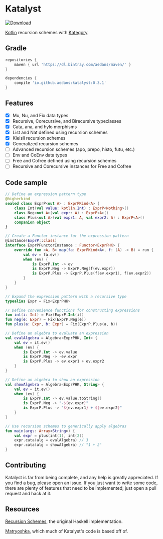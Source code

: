 Katalyst
========

[![Download](https://api.bintray.com/packages/aedans/maven/katalyst/images/download.svg)](https://bintray.com/aedans/maven/katalyst/_latestVersion)

[Kotlin](http://kotlinlang.org) recursion schemes with [Kategory](https://github.com/kategory/kategory).

Gradle
------

```gradle
repositories {
    maven { url 'https://dl.bintray.com/aedans/maven/' }
}

dependencies {
    compile 'io.github.aedans:katalyst:0.3.1'
}
```

Features
--------

- [x] Mu, Nu, and Fix data types
- [x] Recursive, Corecursive, and Birecursive typeclasses
- [x] Cata, ana, and hylo morphisms
- [x] List and Nat defined using recursion schemes
- [x] Kleisli recursion schemes
- [x] Generalized recursion schemes
- [ ] Advanced recursion schemes (apo, prepo, histo, futu, etc.)
- [ ] Env and CoEnv data types
- [ ] Free and Cofree defined using recursion schemes
- [ ] Recursive and Corecursive instances for Free and Cofree 

Code sample
-----------

```kotlin
// Define an expression pattern type
@higherkind
sealed class ExprP<out A> : ExprPKind<A> {
    class Int(val value: kotlin.Int) : ExprP<Nothing>()
    class Neg<out A>(val expr: A) : ExprP<A>()
    class Plus<out A>(val expr1: A, val expr2: A) : ExprP<A>()
    companion object
}

// Create a Functor instance for the expression pattern
@instance(ExprP::class)
interface ExprPFunctorInstance : Functor<ExprPHK> {
    override fun <A, B> map(fa: ExprPKind<A>, f: (A) -> B) = run {
        val ev = fa.ev()
        when (ev) {
            is ExprP.Int -> ev
            is ExprP.Neg -> ExprP.Neg(f(ev.expr))
            is ExprP.Plus -> ExprP.Plus(f(ev.expr1), f(ev.expr2))
        }
    }
}

// Expand the expression pattern with a recursive type
typealias Expr = Fix<ExprPHK>

// Define convenience functions for constructing expressions
fun int(i: Int) = Fix(ExprP.Int(i))
fun neg(e: Expr) = Fix(ExprP.Neg(e))
fun plus(a: Expr, b: Expr) = Fix(ExprP.Plus(a, b))

// Define an algebra to evaluate an expression
val evalAlgebra = Algebra<ExprPHK, Int> {
    val ev = it.ev()
    when (ev) {
        is ExprP.Int -> ev.value
        is ExprP.Neg -> -ev.expr
        is ExprP.Plus -> ev.expr1 + ev.expr2
    }
}

// Define an algebra to show an expression
val showAlgebra = Algebra<ExprPHK, String> {
    val ev = it.ev()
    when (ev) {
        is ExprP.Int -> ev.value.toString()
        is ExprP.Neg -> "-${ev.expr}"
        is ExprP.Plus -> "${ev.expr1} + ${ev.expr2}"
    }
}

// Use recursion schemes to generically apply algebras
fun main(args: Array<String>) {
    val expr = plus(int(1), int(2))
    expr.cata(alg = evalAlgebra) // 3
    expr.cata(alg = showAlgebra) // "1 + 2"
}
```

Contributing
------------

Katalyst is far from being complete, and any help is greatly
appreciated. If you find a bug, please open an issue. If you just want
to write some code, there are plenty of features that need to be implemented;
just open a pull request and hack at it.

Resources
---------

[Recursion Schemes](https://github.com/ekmett/recursion-schemes), the
original Haskell implementation.

[Matryoshka](https://github.com/slamdata/matryoshka), which
much of Katalyst's code is based off of.
